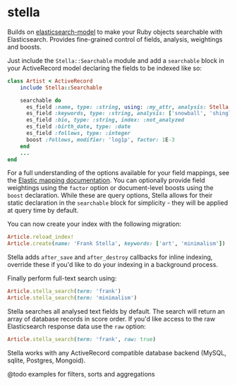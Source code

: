 # stella

Builds on [elasticsearch-model](https://github.com/elastic/elasticsearch-rails/tree/master/elasticsearch-model) to make your Ruby objects searchable with Elasticsearch. Provides fine-grained control of fields, analysis, weightings and boosts.

Just include the `Stella::Searchable` module and add a `searchable` block in your ActiveRecord model declaring the fields to be indexed like so:

```ruby
class Artist < ActiveRecord
    include Stella::Searchable

    searchable do
      es_field :name, type: :string, using: :my_attr, analysis: Stella::Analysis::FULLTEXT_ANALYSIS, factor: 1.0
      es_field :keywords, type: :string, analysis: ['snowball', 'shingle'], factor: 0.5
      es_field :bio, type: :string, index: :not_analyzed
      es_field :birth_date, type: :date
      es_field :follows, type: :integer
      boost :follows, modifier: 'log1p', factor: 1E-3
    end
    ...
end
```

For a full understanding of the options available for your field mappings, see the [Elastic mapping documentation](https://www.elastic.co/guide/en/elasticsearch/reference/2.4/mapping.html). You can optionally provide field weightings using the `factor` option or document-level boosts using the `boost` declaration. While these are query options, Stella allows for their static declaration in the `searchable` block for simplicity - they will be applied at query time by default.

You can now create your index with the following migration:

```ruby
Article.reload_index!
Article.create(name: 'Frank Stella', keywords: ['art', 'minimalism'])
```

Stella adds `after_save` and `after_destroy` callbacks for inline indexing, override these if you'd like to do your indexing in a background process.

Finally perform full-text search using:

```ruby
Article.stella_search(term: 'frank')
Article.stella_search(term: 'minimalism')
```
Stella searches all analysed text fields by default. The search will return an array of database records in score order. If you'd like access to the raw Elasticsearch response data use the `raw` option:

```ruby
Article.stella_search(term: 'frank', raw: true)
```

Stella works with any ActiveRecord compatible database backend (MySQL, sqlite, Postgres, Mongoid).

@todo examples for filters, sorts and aggregations
